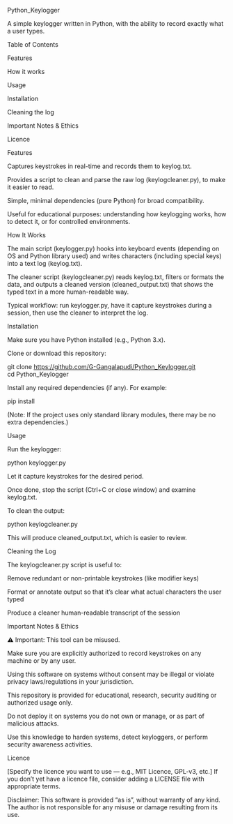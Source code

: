 Python_Keylogger

A simple keylogger written in Python, with the ability to record exactly what a user types.

Table of Contents

Features

How it works

Usage

Installation

Cleaning the log

Important Notes & Ethics

Licence

Features

Captures keystrokes in real-time and records them to keylog.txt.

Provides a script to clean and parse the raw log (keylogcleaner.py), to make it easier to read.

Simple, minimal dependencies (pure Python) for broad compatibility.

Useful for educational purposes: understanding how keylogging works, how to detect it, or for controlled environments.

How It Works

The main script (keylogger.py) hooks into keyboard events (depending on OS and Python library used) and writes characters (including special keys) into a text log (keylog.txt).

The cleaner script (keylogcleaner.py) reads keylog.txt, filters or formats the data, and outputs a cleaned version (cleaned_output.txt) that shows the typed text in a more human-readable way.

Typical workflow: run keylogger.py, have it capture keystrokes during a session, then use the cleaner to interpret the log.

Installation

Make sure you have Python installed (e.g., Python 3.x).

Clone or download this repository:

git clone https://github.com/G-Gangalapudi/Python_Keylogger.git  
cd Python_Keylogger  


Install any required dependencies (if any). For example:

pip install <dependency-if-used>  


(Note: If the project uses only standard library modules, there may be no extra dependencies.)

Usage

Run the keylogger:

python keylogger.py  


Let it capture keystrokes for the desired period.

Once done, stop the script (Ctrl+C or close window) and examine keylog.txt.

To clean the output:

python keylogcleaner.py  


This will produce cleaned_output.txt, which is easier to review.

Cleaning the Log

The keylogcleaner.py script is useful to:

Remove redundant or non-printable keystrokes (like modifier keys)

Format or annotate output so that it’s clear what actual characters the user typed

Produce a cleaner human-readable transcript of the session

Important Notes & Ethics

⚠️ Important: This tool can be misused.

Make sure you are explicitly authorized to record keystrokes on any machine or by any user.

Using this software on systems without consent may be illegal or violate privacy laws/regulations in your jurisdiction.

This repository is provided for educational, research, security auditing or authorized usage only.

Do not deploy it on systems you do not own or manage, or as part of malicious attacks.

Use this knowledge to harden systems, detect keyloggers, or perform security awareness activities.

Licence

[Specify the licence you want to use — e.g., MIT Licence, GPL-v3, etc.]
If you don’t yet have a licence file, consider adding a LICENSE file with appropriate terms.

Disclaimer:
This software is provided “as is”, without warranty of any kind. The author is not responsible for any misuse or damage resulting from its use.
